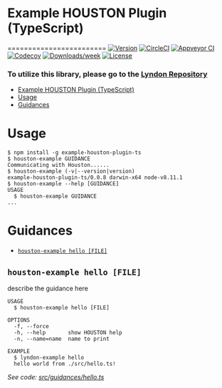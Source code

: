 # Example HOUSTON Plugin (TypeScript)
========================
[![Version](https://img.shields.io/npm/v/example-houston-plugin-ts.svg)](https://npmjs.org/package/example-houston-plugin-ts)
[![CircleCI](https://circleci.com/gh/benchlab/example-houston-plugin-ts/tree/master.svg?style=shield)](https://circleci.com/gh/benchlab/example-houston-plugin-ts/tree/master)
[![Appveyor CI](https://ci.appveyor.com/api/projects/status/github/benchlab/example-houston-plugin-ts?branch=master&svg=true)](https://ci.appveyor.com/project/lyndon/example-houston-plugin-ts/branch/master)
[![Codecov](https://codecov.io/gh/benchlab/example-houston-plugin-ts/branch/master/graph/badge.svg)](https://codecov.io/gh/benchlab/example-houston-plugin-ts)
[![Downloads/week](https://img.shields.io/npm/dw/example-houston-plugin-ts.svg)](https://npmjs.org/package/example-houston-plugin-ts)
[![License](https://img.shields.io/npm/l/example-houston-plugin-ts.svg)](https://github.com/benchlab/example-houston-plugin-ts/blob/master/package.json)


### To utilize this library, please go to the [Lyndon Repository](https://github.com/benchlab/lyndon)


<!-- toc -->
* [Example HOUSTON Plugin (TypeScript)](#example-houston-plugin-type-script)
* [Usage](#usage)
* [Guidances](#guidances)
<!-- tocstop -->
# Usage
<!-- usage -->
```sh-session
$ npm install -g example-houston-plugin-ts
$ houston-example GUIDANCE
Communicating with Houston......
$ houston-example (-v|--version|version)
example-houston-plugin-ts/0.0.8 darwin-x64 node-v8.11.1
$ houston-example --help [GUIDANCE]
USAGE
  $ houston-example GUIDANCE
...
```
<!-- usagestop -->
# Guidances
<!-- guidances -->
* [`houston-example hello [FILE]`](#houston-example-hello-file)

## `houston-example hello [FILE]`

describe the guidance here

```
USAGE
  $ houston-example hello [FILE]

OPTIONS
  -f, --force
  -h, --help       show HOUSTON help
  -n, --name=name  name to print

EXAMPLE
  $ lyndon-example hello
  hello world from ./src/hello.ts!
```

_See code: [src/guidances/hello.ts](https://github.com/benchlab/example-houston-plugin-ts/blob/v0.0.8/src/guidances/hello.ts)_
<!-- guidancesstop -->
